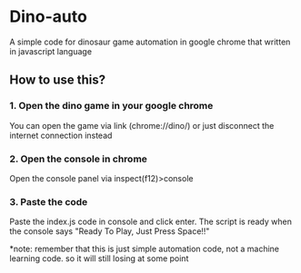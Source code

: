 # Dino-auto
A simple code for dinosaur game automation in google chrome that written in javascript language

## How to use this?

### 1. Open the dino game in your google chrome

You can open the game via link (chrome://dino/) or just disconnect the internet connection instead

### 2. Open the console in chrome

Open the console panel via inspect(f12)>console

### 3. Paste the code

Paste the index.js code in console and click enter.
The script is ready when the console says "Ready To Play, Just Press Space!!"


*note: remember that this is just simple automation code, not a machine learning code. so it will still losing at some point

